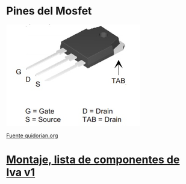 # Pines del Mosfet
![MOSFET_Terminal1.jpg](./images/MOSFET_Terminal1.jpg)

[Fuente quidorian.org](http://blog.quindorian.org/2016/07/esp8266-lighting-revisit-and-history-of-quinled.html/mosfet_terminal1/)

# [Montaje, lista de componentes de lva v1](http://blog.quindorian.org/2014/12/esp8266-wifi-led-dimmer-part-1-of-x_30.html/)
